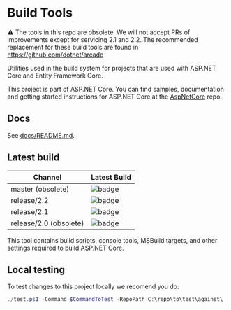 Build Tools
===========

:warning: The tools in this repo are obsolete. We will not accept PRs of improvements except for servicing 2.1 and 2.2. The recommended replacement for these build tools are found in <https://github.com/dotnet/arcade>

Utilities used in the build system for projects that are used with ASP.NET Core and Entity Framework Core.

This project is part of ASP.NET Core. You can find samples, documentation and getting started instructions for ASP.NET Core at the [AspNetCore](https://github.com/aspnet/AspNetCore) repo.

## Docs

See [docs/README.md](./docs/README.md).

## Latest build

Channel                 | Latest Build
------------------------|:---------------
master (obsolete)       | ![badge][master-badge]
release/2.2             | ![badge][rel-2.2-badge]
release/2.1             | ![badge][rel-2.1-badge]
release/2.0 (obsolete)  | ![badge][rel-2.0-badge]

[master-badge]: https://aspnetcore.blob.core.windows.net/buildtools/korebuild/channels/master/badge.svg
[rel-2.2-badge]: https://aspnetcore.blob.core.windows.net/buildtools/korebuild/channels/release/2.2/badge.svg
[rel-2.1-badge]: https://aspnetcore.blob.core.windows.net/buildtools/korebuild/channels/release/2.1/badge.svg
[rel-2.0-badge]: https://aspnetcore.blob.core.windows.net/buildtools/korebuild/channels/release/2.0/badge.svg

This tool contains build scripts, console tools, MSBuild targets, and other settings required to build ASP.NET Core.


## Local testing
To test changes to this project locally we recomend you do:

```ps1
./test.ps1 -Command $CommandToTest -RepoPath C:\repo\to\test\against\
```
